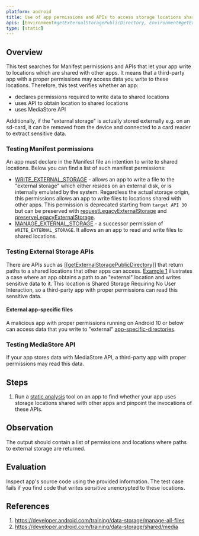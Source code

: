 ```yaml
---
platform: android
title: Use of app permissions and APIs to access storage locations shared with other apps
apis: [Environment#getExternalStoragePublicDirectory, Environment#getExternalStorageDirectory, Environment#getExternalFilesDir, Environment#getExternalCacheDir, MediaStore]
type: [static]
---
```


## Overview

This test searches for Manifest permissions and APIs that let your app write to locations which are shared with other apps. It means that a third-party app with a proper permissions may access data you write to these locations. Therefore, this test verifies whether an app:
* declares permissions required to write data to shared locations
* uses API to obtain location to shared locations 
* uses MediaStore API

Additionally, if the "external storage" is actually stored externally e.g. on an sd-card, it can be removed from the device and connected to a card reader to extract sensitive data.

### Testing Manifest permissions

An app must declare in the Manifest file an intention to write to shared locations. Below you can find a list of such manifest permissions:
* [WRITE_EXTERNAL_STORAGE](https://developer.android.com/reference/android/Manifest.permission#WRITE_EXTERNAL_STORAGE) - allows an app to write a file to the "external storage" which either resides on an external disk, or is internally emulated by the system. Regardless the actual storage origin, this permissions allows an app to write files to locations shared with other apps. This permission is deprecated starting from `target API 30` but can be preserved with [requestLegacyExternalStorage](https://developer.android.com/reference/android/R.attr#requestLegacyExternalStorage) and [preserveLegacyExternalStorage](https://developer.android.com/reference/android/R.attr#preserveLegacyExternalStorage).  
* [MANAGE_EXTERNAL_STORAGE](https://developer.android.com/reference/android/Manifest.permission#MANAGE_EXTERNAL_STORAGE) - a successor permission of `WRITE_EXTERNAL_STORAGE`. It allows an an app to read and write files to shared locations.

### Testing External Storage APIs

There are APIs such as [[[getExternalStoragePublicDirectory]]](https://developer.android.com/reference/kotlin/android/os/Environment#getExternalStoragePublicDirectory(kotlin.String))
that return paths to a shared locations that other apps can access. [Example 1](./example-1/example.md) illustrates a case where an app obtains a path to an "external" location and writes sensitive data to it. This location is Shared Storage Requiring No User Interaction, so a third-party app with proper permissions can read this sensitive data.

#### External app-specific files

A malicious app with proper permissions running on Android 10 or below can access data that you write to "external" [app-specific-directories](https://developer.android.com/training/data-storage/app-specific).

### Testing MediaStore API

If your app stores data with MediaStore API, a third-party app with proper permissions may read this data.

## Steps

1. Run a [static analysis](../../../../../techniques/android/MASTG-TECH-0014.md) tool on an app to find whether your app uses storage locations shared with other apps and pinpoint the invocations of these APIs. 


## Observation

The output should contain a list of permissions and locations where paths to external storage are returned.

## Evaluation

Inspect app's source code using the provided information. The test case fails if you find code that writes sensitive unencrypted to these locations.

## References

1. https://developer.android.com/training/data-storage/manage-all-files
2. https://developer.android.com/training/data-storage/shared/media
